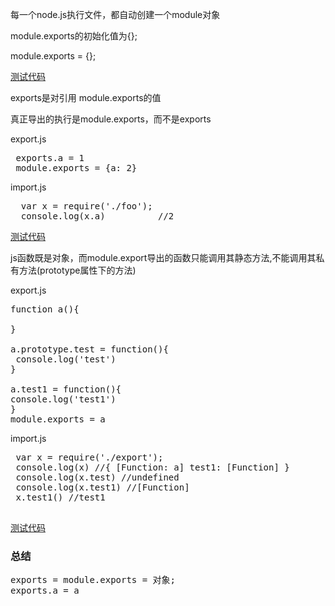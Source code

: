每一个node.js执行文件，都自动创建一个module对象

module.exports的初始化值为{};

module.exports = {};

<a href="./node/exports/1">测试代码</a>

exports是对引用 module.exports的值

真正导出的执行是module.exports，而不是exports

export.js
<pre>
 exports.a = 1 
 module.exports = {a: 2}
</pre>

import.js
<pre>
  var x = require('./foo');
  console.log(x.a)          //2
</pre>

<a href="./node/exports/2">测试代码</a>

js函数既是对象，而module.export导出的函数只能调用其静态方法,不能调用其私有方法(prototype属性下的方法)

export.js
<pre>
function a(){

}
 
a.prototype.test = function(){
 console.log('test')
}

a.test1 = function(){
console.log('test1')
}
module.exports = a
</pre>
 
 import.js
 <pre>
 var x = require('./export');
 console.log(x) //{ [Function: a] test1: [Function] }
 console.log(x.test) //undefined
 console.log(x.test1) //[Function]
 x.test1() //test1
 </pre>
<a href="./node/exports/3">测试代码</a>
<h3>总结</h3>

<pre>
exports = module.exports = 对象;
exports.a = a
</pre>
